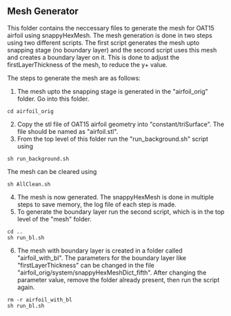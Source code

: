 ## Mesh Generator

This folder contains the neccessary files to generate the mesh for OAT15 airfoil using snappyHexMesh. 
The mesh generation is done in two steps using two different scripts.
The first script generates the mesh upto snapping stage (no boundary layer) and the second script uses this mesh and creates a boundary layer on it.
This is done to adjust the firstLayerThickness of the mesh, to reduce the y+ value.

The steps to generate the mesh are as follows:

1. The mesh upto the snapping stage is generated in the "airfoil_orig" folder. Go into this folder.
```
cd airfoil_orig
```
2. Copy the stl file of OAT15 airfoil geometry into "constant/triSurface". The file should be named as "airfoil.stl".
3. From the top level of this folder run the "run_background.sh" script using
```
sh run_background.sh
```
The mesh can be cleared using
```
sh AllClean.sh
```
4. The mesh is now generated. The snappyHexMesh is done in multiple steps to save memory, the log file of each step is made.
5. To generate the boundary layer run the second script, which is in the top level of the "mesh" folder. 
```
cd ..
sh run_bl.sh
```
6. The mesh with boundary layer is created in a folder called "airfoil_with_bl". The parameters for the boundary layer like "firstLayerThickness" can be changed in the file "airfoil_orig/system/snappyHexMeshDict_fifth". After changing the parameter value, remove the folder already present, then run the script again.
```
rm -r airfoil_with_bl
sh run_bl.sh
```




